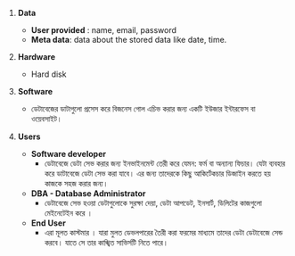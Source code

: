 1. **Data**
	- **User provided** : name, email, password
	- **Meta data**: data about the stored data like date, time.

2. **Hardware**
	- Hard disk

3. **Software**
	- ডেটাবেজের ডাটাগুলো প্রসেস করে বিজনেস গোল এচিভ করার জন্য একটি ইউজার ইন্টারফেস বা ওয়েবসাইট।

4. **Users**
	- **Software developer**
		- ডেটাবেজে ডেটা সেভ করার জন্য ইনভাইনমেন্ট তেরী করে যেমন: ফর্ম বা অন্যান্য ফিচার। যেটা ব্যবহার করে ডাটাবেজে ডেটা সেভ করা যাবে। এর জন্য তাদেরকে কিছু আকির্টেকচার ডিজাইন করতে হয় কাজকে সহজ করার জন্য। 
	- **DBA - Database Administrator**
		- ডেটাবেজে সেভ হওয়া ডেটাগুলোকে সুরক্ষা দেয়া, ডেটা আপডেট, ইনসার্ট, ডিলিটের কাজগুলো মেইনেটেইন করে ।
	- **End User**
		- এরা মূলত কাস্টমার । যারা মুলত ডেভলপারের তৈরী করা ফরমের মাধ্যমে তাদের ডেটা ডেটাবেজে সেন্ড করবে। যাতে সে তার কাঙ্খিত সাভির্সটি নিতে পারে। 


